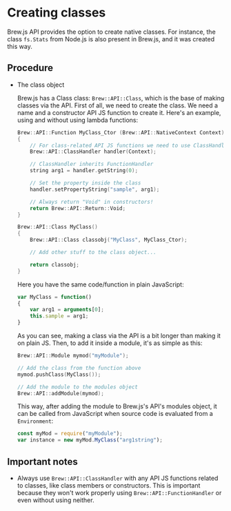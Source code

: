 # Creating classes

Brew.js API provides the option to create native classes. For instance, the class `fs.Stats` from Node.js is also present in Brew.js, and it was created this way.

## Procedure

- The class object

  Brew.js has a Class class: `Brew::API::Class`, which is the base of making classes via the API. First of all, we need to create the class. We need a name and a constructor API JS function to create it. Here's an example, using and without using lambda functions:

  ``` cpp
  Brew::API::Function MyClass_Ctor (Brew::API::NativeContext Context)
  {
      // For class-related API JS functions we need to use ClassHandler!
      Brew::API::ClassHandler handler(Context);

      // ClassHandler inherits FunctionHandler
      string arg1 = handler.getString(0);

      // Set the property inside the class
      handler.setPropertyString("sample", arg1);

      // Always return "Void" in constructors!
      return Brew::API::Return::Void;
  }

  Brew::API::Class MyClass()
  {
      Brew::API::Class classobj("MyClass", MyClass_Ctor);

      // Add other stuff to the class object...

      return classobj;
  }
  ```

  Here you have the same code/function in plain JavaScript:

  ``` js
  var MyClass = function()
  {
      var arg1 = arguments[0];
      this.sample = arg1;
  }
  ```

  As you can see, making a class via the API is a bit longer than making it on plain JS. Then, to add it inside a module, it's as simple as this:

  ``` cpp
  Brew::API::Module mymod("myModule");

  // Add the class from the function above
  mymod.pushClass(MyClass());

  // Add the module to the modules object
  Brew::API::addModule(mymod);
  ```

  This way, after adding the module to Brew.js's API's modules object, it can be called from JavaScript when source code is evaluated from a `Environment`:

  ``` js
  const myMod = require("myModule");
  var instance = new myMod.MyClass("arg1string");
  ```

## Important notes

- Always use `Brew::API::ClassHandler` with any API JS functions related to classes, like class members or constructors. This is important because they won't work properly using `Brew::API::FunctionHandler` or even without using neither.